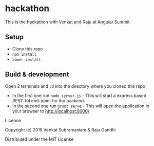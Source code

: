 # hackathon

This is the hackathon with [Venkat](https://twitter.com/venkat_s) and [Raju](https://twitter.com/looselytyped) at [Angular Summit](https://angularsummit.com/conference/boston/2015/09/home)

## Setup

- Clone this repo
- `npm install`
- `bower install`

## Build & development

Open 2 terminals and `cd` into the directory where you cloned this repo

- In the first one run `node server.js` - This will start a express based REST-ful end-point for the backend.
- In the second one run `grunt serve` - This will open the application in your browser to [http://localhost:9000/](http://localhost:9000/)


License

Copyright (c) 2015 Venkat Subramaniam & Raju Gandhi

Distributed under the MIT License
